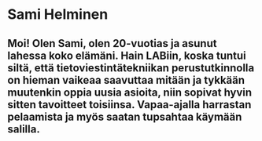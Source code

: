 # Sami Helminen
## Moi! Olen Sami, olen 20-vuotias ja asunut lahessa koko elämäni. Hain LABiin, koska tuntui siltä, että tietoviestintätekniikan perustutkinnolla on hieman vaikeaa saavuttaa mitään ja tykkään muutenkin oppia uusia asioita, niin sopivat hyvin sitten tavoitteet toisiinsa. Vapaa-ajalla harrastan pelaamista ja myös saatan tupsahtaa käymään salilla.
